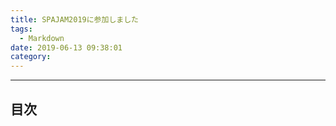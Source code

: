 ```yaml
---
title: SPAJAM2019に参加しました
tags:
  - Markdown
date: 2019-06-13 09:38:01
category:
---
```


<!-- more -->

---
## 目次
<!-- toc -->
